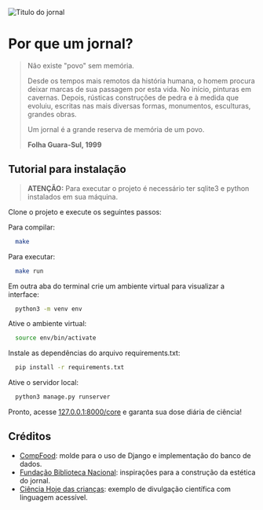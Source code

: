 ![Titulo do jornal](https://i.imgur.com/MYiz0oc.png)

# Por que um jornal?
>Não existe "povo" sem memória.
>
>Desde os tempos mais remotos da história humana, o homem procura deixar marcas de sua passagem por esta vida. No início, pinturas em cavernas. 
>Depois, rústicas construções de pedra e à medida que evoluiu, escritas nas mais diversas formas, monumentos, esculturas, grandes obras.
>
>Um jornal é a grande reserva de memória de um povo.
>
>**Folha Guara-Sul, 1999**


## Tutorial para instalação
> **ATENÇÃO:**  Para executar o projeto é necessário ter sqlite3 e python instalados em sua máquina.

Clone o projeto e execute os seguintes passos:

Para compilar:
```bash
  make
```
Para executar:
```bash
  make run
```

Em outra aba do terminal crie um ambiente virtual para visualizar a interface:
```bash
  python3 -m venv env
```
Ative o ambiente virtual:
```bash 
  source env/bin/activate
```
Instale as dependências do arquivo requirements.txt:
```bash
  pip install -r requirements.txt
```

Ative o servidor local:
```bash
  python3 manage.py runserver
```
Pronto, acesse [127.0.0.1:8000/core](127.0.0.1:8000/core) e garanta sua dose diária de ciência!


## Créditos
- [CompFood](https://github.com/INF112-Programacao2/20222-team-7): molde para o uso de Django e implementação do banco de dados.
- [Fundação Biblioteca Nacional](https://bndigital.bn.gov.br/): inspirações para a construção da estética do jornal.
- [Ciência Hoje das crianças](https://cienciahoje.periodicos.capes.gov.br/revista-chc): exemplo de divulgação científica com linguagem acessível.